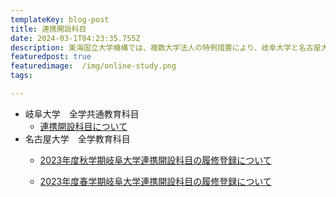 ```yaml
---
templateKey: blog-post
title: 連携開設科目
date: 2024-03-1T04:23:35.755Z
description: 東海国立大学機構では、複数大学法人の特例措置により、岐阜大学と名古屋大学が連携して開設した授業科目を、両大学の学生が受講し、卒業に必要な単位とすることができるようになりました。
featuredpost: true
featuredimage:  /img/online-study.png
tags:

---
```


  * 岐阜大学　全学共通教育科目
    - [連携開設科目について](https://www.orphess.gifu-u.ac.jp/liberal_arts_education/GeneralEducationSubjects/collaboration.html)
  * 名古屋大学　全学教育科目
    - [2023年度秋学期岐阜大学連携開設科目の履修登録について](https://office.ilas.nagoya-u.ac.jp/news/2023fall_registration_renkeikaisetsu/)
    
    - [2023年度春学期岐阜大学連携開設科目の履修登録について](https://office.ilas.nagoya-u.ac.jp/news/2023spring_registration_renkeikaisetsu/)
